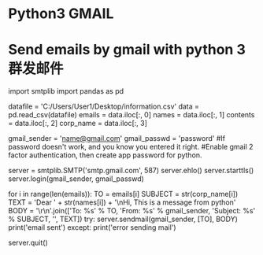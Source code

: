 # Python3 GMAIL
# Send emails by gmail with python 3 群发邮件

import smtplib
import pandas as pd

datafile = 'C:/Users/User1/Desktop/information.csv'
data = pd.read_csv(datafile)
emails = data.iloc[:, 0]
names = data.iloc[:, 1]
contents = data.iloc[:, 2]
corp_name = data.iloc[:, 3]

gmail_sender = 'name@gmail.com'
gmail_passwd = 'password'
#If password doesn't work, and you know you entered it right. 
#Enable gmail 2 factor authentication, then create app password for python. 

server = smtplib.SMTP('smtp.gmail.com', 587)
server.ehlo()
server.starttls()
server.login(gmail_sender, gmail_passwd)


for i in range(len(emails)):
    TO = emails[i]
    SUBJECT = str(corp_name[i])
    TEXT = 'Dear ' + str(names[i]) + '\nHi, This is a message from python'
    BODY = '\r\n'.join(['To: %s' % TO,
                        'From: %s' % gmail_sender,
                        'Subject: %s' % SUBJECT,
                        '', TEXT])
    try:
        server.sendmail(gmail_sender, [TO], BODY)
        print('email sent')
    except:
        print('error sending mail')

server.quit()
